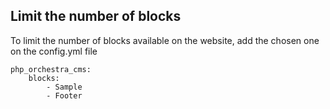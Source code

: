 ## Limit the number of blocks

To limit the number of blocks available on the website, add the chosen one on the config.yml file

```
php_orchestra_cms:
    blocks:
        - Sample
        - Footer
```

